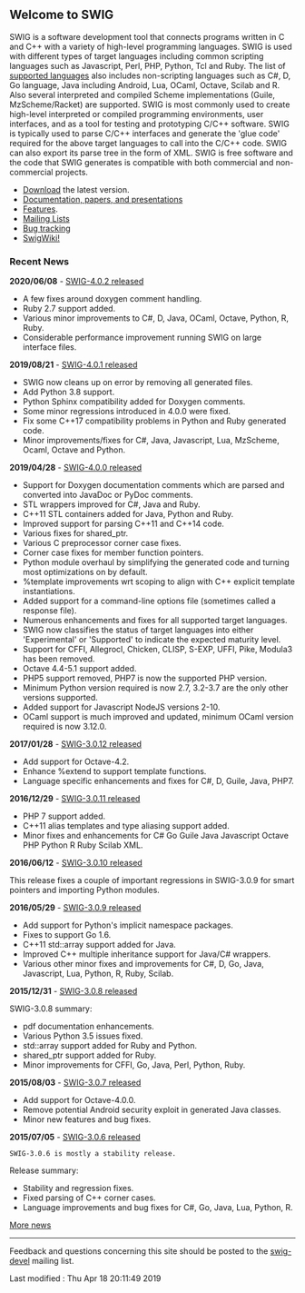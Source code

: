 Welcome to SWIG
---------------

SWIG is a software development tool that connects programs written in C
and C++ with a variety of high-level programming languages. SWIG is used
with different types of target languages including common scripting
languages such as Javascript, Perl, PHP, Python, Tcl and Ruby. The list
of [supported languages](compat.html#SupportedLanguages) also includes
non-scripting languages such as C\#, D, Go language, Java including
Android, Lua, OCaml, Octave, Scilab and R. Also several interpreted and
compiled Scheme implementations (Guile, MzScheme/Racket) are supported.
SWIG is most commonly used to create high-level interpreted or compiled
programming environments, user interfaces, and as a tool for testing and
prototyping C/C++ software. SWIG is typically used to parse C/C++
interfaces and generate the \'glue code\' required for the above target
languages to call into the C/C++ code. SWIG can also export its parse
tree in the form of XML. SWIG is free software and the code that SWIG
generates is compatible with both commercial and non-commercial
projects.

-   [Download](survey.html) the latest version.
-   [Documentation, papers, and presentations](doc.html)
-   [Features](compare.html).
-   [Mailing Lists](mail.html)
-   [Bug tracking](bugs.html)
-   [SwigWiki!](https://github.com/swig/swig/wiki)

### Recent News

**2020/06/08** - [SWIG-4.0.2 released](https://sourceforge.net/p/swig/news/2020/06/swig-402-released/)

-   A few fixes around doxygen comment handling.
-   Ruby 2.7 support added.
-   Various minor improvements to C\#, D, Java, OCaml, Octave,
    Python, R, Ruby.
-   Considerable performance improvement running SWIG on large
    interface files.

**2019/08/21** - [SWIG-4.0.1 released](https://sourceforge.net/p/swig/news/2019/08/swig-401-released/)

-   SWIG now cleans up on error by removing all generated files.
-   Add Python 3.8 support.
-   Python Sphinx compatibility added for Doxygen comments.
-   Some minor regressions introduced in 4.0.0 were fixed.
-   Fix some C++17 compatibility problems in Python and Ruby
    generated code.
-   Minor improvements/fixes for C\#, Java, Javascript, Lua,
    MzScheme, Ocaml, Octave and Python.

**2019/04/28** - [SWIG-4.0.0 released](https://sourceforge.net/p/swig/news/2019/04/swig-400-released/)


-   Support for Doxygen documentation comments which are parsed and
    converted into JavaDoc or PyDoc comments.
-   STL wrappers improved for C\#, Java and Ruby.
-   C++11 STL containers added for Java, Python and Ruby.
-   Improved support for parsing C++11 and C++14 code.
-   Various fixes for shared_ptr.
-   Various C preprocessor corner case fixes.
-   Corner case fixes for member function pointers.
-   Python module overhaul by simplifying the generated code and
    turning most optimizations on by default.
-   %template improvements wrt scoping to align with C++ explicit
    template instantiations.
-   Added support for a command-line options file (sometimes called
    a response file).
-   Numerous enhancements and fixes for all supported target
    languages.
-   SWIG now classifies the status of target languages into either
    \'Experimental\' or \'Supported\' to indicate the expected
    maturity level.
-   Support for CFFI, Allegrocl, Chicken, CLISP, S-EXP, UFFI, Pike,
    Modula3 has been removed.
-   Octave 4.4-5.1 support added.
-   PHP5 support removed, PHP7 is now the supported PHP version.
-   Minimum Python version required is now 2.7, 3.2-3.7 are the only
    other versions supported.
-   Added support for Javascript NodeJS versions 2-10.
-   OCaml support is much improved and updated, minimum OCaml
    version required is now 3.12.0.

**2017/01/28** - [SWIG-3.0.12 released](https://sourceforge.net/p/swig/news/2017/01/swig-3012-released/)

-   Add support for Octave-4.2.
-   Enhance %extend to support template functions.
-   Language specific enhancements and fixes for C\#, D, Guile,
    Java, PHP7.

**2016/12/29** - [SWIG-3.0.11 released](https://sourceforge.net/p/swig/news/2016/12/swig-3011-released/)

- PHP 7 support added.
- C++11 alias templates and type aliasing support added.
- Minor fixes and enhancements for C\# Go Guile Java Javascript
Octave PHP Python R Ruby Scilab XML.

**2016/06/12** - [SWIG-3.0.10 released](https://sourceforge.net/p/swig/news/2016/06/swig-3010-released/)

This release fixes a couple of important regressions in SWIG-3.0.9
for smart pointers and importing Python modules.

**2016/05/29** - [SWIG-3.0.9 released](https://sourceforge.net/p/swig/news/2016/05/swig-309-released/)

-   Add support for Python\'s implicit namespace packages.
-   Fixes to support Go 1.6.
-   C++11 std::array support added for Java.
-   Improved C++ multiple inheritance support for Java/C\# wrappers.
-   Various other minor fixes and improvements for C\#, D, Go, Java,
    Javascript, Lua, Python, R, Ruby, Scilab.

**2015/12/31** - [SWIG-3.0.8 released](https://sourceforge.net/p/swig/news/2015/12/swig-308-released/)

SWIG-3.0.8 summary:
- pdf documentation enhancements.
- Various Python 3.5 issues fixed.
- std::array support added for Ruby and Python.
- shared_ptr support added for Ruby.
- Minor improvements for CFFI, Go, Java, Perl, Python, Ruby.

**2015/08/03** - [SWIG-3.0.7 released](https://sourceforge.net/p/swig/news/2015/08/swig-307-released/)


- Add support for Octave-4.0.0.
- Remove potential Android security exploit in generated Java classes.
- Minor new features and bug fixes.

**2015/07/05** - [SWIG-3.0.6 released](https://sourceforge.net/p/swig/news/2015/07/swig-306-released/)

    SWIG-3.0.6 is mostly a stability release.

Release summary:
- Stability and regression fixes.
- Fixed parsing of C++ corner cases.
- Language improvements and bug fixes for C\#, Go, Java, Lua, Python, R.

[More news](news.php)

------------------------------------------------------------------------

Feedback and questions concerning this site should be posted to the
[swig-devel](mail.html) mailing list.

Last modified : Thu Apr 18 20:11:49 2019
